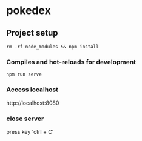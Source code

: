 # pokedex

## Project setup
```
rm -rf node_modules && npm install
```

### Compiles and hot-reloads for development
```
npm run serve
```

### Access localhost
http://localhost:8080

### close server
press key 'ctrl + C'
